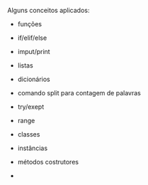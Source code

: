 Alguns conceitos aplicados:
- funções
- if/elif/else
- imput/print
- listas
- dicionários
- comando split para contagem de palavras
- try/exept
- range
- classes
- instâncias
- métodos costrutores
  
- 

